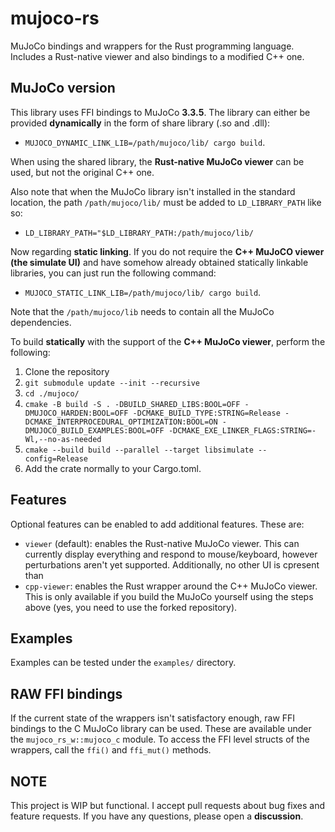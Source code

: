 # mujoco-rs
MuJoCo bindings and wrappers for the Rust programming language. Includes a Rust-native viewer and also
bindings to a modified C++ one.

## MuJoCo version
This library uses FFI bindings to MuJoCo **3.3.5**.
The library can either be provided **dynamically** in the form of share library (.so and .dll):
- ``MUJOCO_DYNAMIC_LINK_LIB=/path/mujoco/lib/ cargo build``.

When using the shared library, the **Rust-native MuJoCo viewer** can be used,
but not the original C++ one.

Also note that when the MuJoCo library isn't installed in the standard location,
the path ``/path/mujoco/lib/`` must be added to `LD_LIBRARY_PATH` like so:
- ``LD_LIBRARY_PATH="$LD_LIBRARY_PATH:/path/mujoco/lib/``

Now regarding **static linking**.
If you do not require the **C++ MuJoCO viewer (the simulate UI)** and have
somehow already obtained statically linkable libraries,
you can just run the following command:
- ``MUJOCO_STATIC_LINK_LIB=/path/mujoco/lib/ cargo build``.

Note that the ``/path/mujoco/lib`` needs to contain all the MuJoCo dependencies.

To build **statically** with the support of the **C++ MuJoCo viewer**,
perform the following:
1. Clone the repository
2. ``git submodule update --init --recursive``
3. ``cd ./mujoco/``
4. ``cmake -B build -S . -DBUILD_SHARED_LIBS:BOOL=OFF -DMUJOCO_HARDEN:BOOL=OFF -DCMAKE_BUILD_TYPE:STRING=Release -DCMAKE_INTERPROCEDURAL_OPTIMIZATION:BOOL=ON -DMUJOCO_BUILD_EXAMPLES:BOOL=OFF -DCMAKE_EXE_LINKER_FLAGS:STRING=-Wl,--no-as-needed``
5. ``cmake --build build --parallel --target libsimulate --config=Release``
6. Add the crate normally to your Cargo.toml.


## Features
Optional features can be enabled to add additional features.
These are:
- ``viewer`` (default): enables the Rust-native MuJoCo viewer. This can currently
display everything and respond to mouse/keyboard, however perturbations aren't yet supported. Additionally, no other UI is cpresent than
- ``cpp-viewer``: enables the Rust wrapper around the C++ MuJoCo viewer. This is only available if you build the MuJoCo yourself using the steps above (yes, you need to use the forked repository).


## Examples
Examples can be tested under the ``examples/`` directory.

## RAW FFI bindings
If the current state of the wrappers isn't satisfactory enough, raw FFI bindings to the C MuJoCo
library can be used. These are available under the ``mujoco_rs_w::mujoco_c`` module.
To access the FFI level structs of the wrappers, call the ``ffi()`` and ``ffi_mut()`` methods.

## NOTE
This project is WIP but functional. I accept pull requests about bug fixes
and feature requests. If you have any questions, please open a **discussion**.
